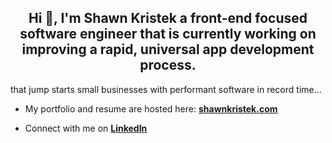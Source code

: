 <h2 align="center">Hi 👋, I'm Shawn Kristek a front-end focused software engineer that is currently working on improving a rapid, universal app development process.</h2>

that jump starts small businesses with performant software in record time...


- My portfolio and resume are hosted here: **[shawnkristek.com](https://www.shawnkristek.com)**

- Connect with me on **[LinkedIn](https://www.linkedin.com/in/shawnkristek)**
